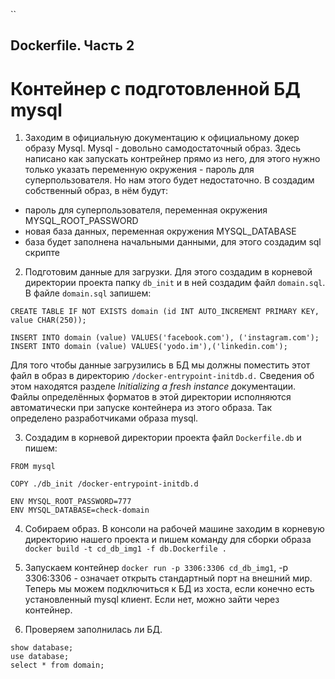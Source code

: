 `` ``` ```
## Dockerfile. Часть 2
# Контейнер с подготовленной БД mysql

1. Заходим в официальную документацию к официальному докер образу Mysql. Mysql - довольно самодостаточный образ. Здесь написано как запускать контрейнер прямо из него, для этого нужно только указать переменную окружения - пароль для суперпользователя. Но нам этого будет недостаточно.
В создадим собственный образ, в нём будут:
- пароль для суперпользователя, переменная окружения MYSQL_ROOT_PASSWORD
- новая база данных, переменная окружения MYSQL_DATABASE
- база будет заполнена начальными данными, для этого создадим sql скрипте

2. Подготовим данные для загрузки. Для этого создадим в корневой директории проекта папку `db_init` и в ней создадим файл `domain.sql`. В файле `domain.sql` запишем:
```
CREATE TABLE IF NOT EXISTS domain (id INT AUTO_INCREMENT PRIMARY KEY, value CHAR(250));

INSERT INTO domain (value) VALUES('facebook.com'), ('instagram.com');
INSERT INTO domain (value) VALUES('yodo.im'),('linkedin.com');
```
Для того чтобы данные загрузились в БД мы должны поместить этот файл в образ в директорию `/docker-entrypoint-initdb.d.` Сведения об этом находятся разделе *Initializing a fresh instance* документации. Файлы определённых форматов в этой директории исполняются автоматически при запуске контейнера из этого образа. Так определено разработчиками образа mysql.

3. Cоздадим в корневой директории проекта файл `Dockerfile.db` и пишем:
```
FROM mysql

COPY ./db_init /docker-entrypoint-initdb.d

ENV MYSQL_ROOT_PASSWORD=777
ENV MYSQL_DATABASE=check-domain
```

4. Собираем образ. В консоли на рабочей машине заходим в корневую директорию нашего проекта и пишем команду для сборки образа `docker build -t cd_db_img1 -f db.Dockerfile .`

5. Запускаем контейнер `docker run -p 3306:3306 cd_db_img1`, -p 3306:3306 - означает открыть стандартный порт на внешний мир. Теперь мы можем подключиться к БД из хоста, если конечно есть установленный mysql клиент. Если нет, можно зайти через контейнер.

6. Проверяем заполнилась ли БД.
```
show database;
use database;
select * from domain;
```

